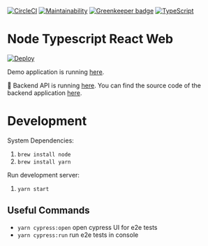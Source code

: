 [![CircleCI](https://circleci.com/gh/developer239/node-typescript-react-web.svg?style=svg)](https://circleci.com/gh/developer239/node-typescript-react-web)
[![Maintainability](https://api.codeclimate.com/v1/badges/6d7b91d3589966a95878/maintainability)](https://codeclimate.com/github/developer239/node-typescript-react-web/maintainability)
[![Greenkeeper badge](https://badges.greenkeeper.io/developer239/node-typescript-react-web.svg)](https://greenkeeper.io/)
[![TypeScript](https://badges.frapsoft.com/typescript/version/typescript-next.svg?v=101)](https://www.typescriptlang.org/)

# Node Typescript React Web

[![Deploy](https://www.herokucdn.com/deploy/button.svg)](https://heroku.com/deploy)

Demo application is running [here](https://node-typescript-react-web.herokuapp.com).

📘 Backend API is running [here](https://node-typescript-api.herokuapp.com/). You can find the source code of the backend application [here](https://github.com/developer239/node-typescript-react-web).

# Development

System Dependencies:

1. `brew install node`
2. `brew install yarn`

Run development server:

1. `yarn start`

## Useful Commands

- `yarn cypress:open` open cypress UI for e2e tests
- `yarn cypress:run` run e2e tests in console
